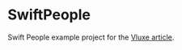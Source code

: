 # SwiftPeople

Swift People example project for the [Vluxe article](vluxe.io/build-swift-people.html).
